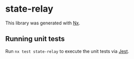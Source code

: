 # state-relay

This library was generated with [Nx](https://nx.dev).

## Running unit tests

Run `nx test state-relay` to execute the unit tests via [Jest](https://jestjs.io).
